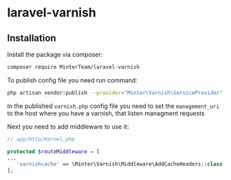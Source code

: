 # laravel-varnish

## Installation

Install the package via composer:

``` bash
composer require MinterTeam/laravel-varnish
```

To publish config file you need run command:

```bash
php artisan vendor:publish --provider="Minter\Varnish\ServiceProvider" --tag="config"
```

In the published `varnish.php` config file you need to set the `management_uri` to the host where you have a varnish, that listen managment requests

Next you need to add middleware to use it:

```php
// app/Http/Kernel.php

protected $routeMiddleware = [
...
   'varnishcache' => \Minter\Varnish\Middleware\AddCacheHeaders::class,
];
```